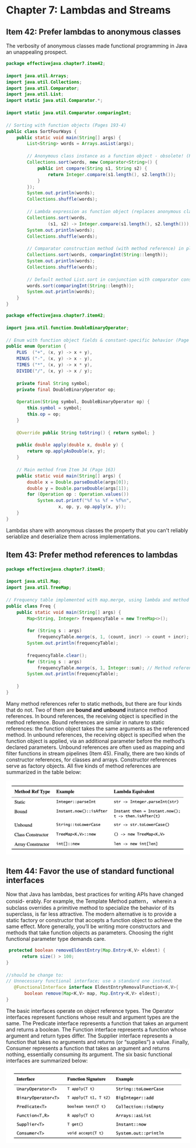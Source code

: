 # Chapter 7: Lambdas and Streams
## Item 42: Prefer lambdas to anonymous classes

The verbosity of anonymous classes made functional programming in Java an unappealing prospect.
```java
package effectivejava.chapter7.item42;

import java.util.Arrays;
import java.util.Collections;
import java.util.Comparator;
import java.util.List;
import static java.util.Comparator.*;

import static java.util.Comparator.comparingInt;

// Sorting with function objects (Pages 193-4)
public class SortFourWays {
    public static void main(String[] args) {
        List<String> words = Arrays.asList(args);

        // Anonymous class instance as a function object - obsolete! (Page 193)
        Collections.sort(words, new Comparator<String>() {
            public int compare(String s1, String s2) {
                return Integer.compare(s1.length(), s2.length());
            }
        });
        System.out.println(words);
        Collections.shuffle(words);

        // Lambda expression as function object (replaces anonymous class) (Page 194)
        Collections.sort(words,
                (s1, s2) -> Integer.compare(s1.length(), s2.length()));
        System.out.println(words);
        Collections.shuffle(words);

        // Comparator construction method (with method reference) in place of lambda (Page 194)
        Collections.sort(words, comparingInt(String::length));
        System.out.println(words);
        Collections.shuffle(words);

        // Default method List.sort in conjunction with comparator construction method (Page 194)
        words.sort(comparingInt(String::length));
        System.out.println(words);
    }
}
```
```java
package effectivejava.chapter7.item42;

import java.util.function.DoubleBinaryOperator;

// Enum with function object fields & constant-specific behavior (Page 195)
public enum Operation {
    PLUS  ("+", (x, y) -> x + y),
    MINUS ("-", (x, y) -> x - y),
    TIMES ("*", (x, y) -> x * y),
    DIVIDE("/", (x, y) -> x / y);

    private final String symbol;
    private final DoubleBinaryOperator op;

    Operation(String symbol, DoubleBinaryOperator op) {
        this.symbol = symbol;
        this.op = op;
    }

    @Override public String toString() { return symbol; }

    public double apply(double x, double y) {
        return op.applyAsDouble(x, y);
    }

    // Main method from Item 34 (Page 163)
    public static void main(String[] args) {
        double x = Double.parseDouble(args[0]);
        double y = Double.parseDouble(args[1]);
        for (Operation op : Operation.values())
            System.out.printf("%f %s %f = %f%n",
                    x, op, y, op.apply(x, y));
    }
}
```
Lambdas share with anonymous classes the property that you can't reliably seriablize and deserialize them across implementations.

## Item 43: Prefer method references to lambdas
```java
package effectivejava.chapter7.item43;

import java.util.Map;
import java.util.TreeMap;

// Frequency table implemented with map.merge, using lambda and method reference (Page 197)
public class Freq {
    public static void main(String[] args) {
        Map<String, Integer> frequencyTable = new TreeMap<>();
        
        for (String s : args)
            frequencyTable.merge(s, 1, (count, incr) -> count + incr); // Lambda
        System.out.println(frequencyTable);

        frequencyTable.clear();
        for (String s : args)
            frequencyTable.merge(s, 1, Integer::sum); // Method reference
        System.out.println(frequencyTable);

    }
}
```
Many method references refer to static methods, but there are four kinds that do not. Two of them are **bound and unbound** instance method references. In bound references, the receiving object is specified in the method reference. Bound references are similar in nature to static references: the function object takes the same arguments as the referenced method. In unbound references, the receiving object is specified when the function object is applied, via an additional parameter before the method’s declared parameters. Unbound references are often used as mapping and filter functions in stream pipelines (Item 45). Finally, there are two kinds of constructor references, for classes and arrays. Constructor references serve as factory objects. All five kinds of method references are summarized in the table below:

![Method Reference](images/method_references.png)

## Item 44: Favor the use of standard functional interfaces
Now that Java has lambdas, best practices for writing APIs have changed consid- erably. For example, the Template Method pattern， wherein a subclass overrides a primitive method to specialize the behavior of its superclass, is far less attractive. The modern alternative is to provide a static factory or constructor that accepts a function object to achieve the same effect. More generally, you’ll be writing more constructors and methods that take function objects as parameters. Choosing the right functional parameter type demands care.

```java
 protected boolean removeEldestEntry(Map.Entry<K,V> eldest) {
      return size() > 100;
}

//should be change to:
// Unnecessary functional interface; use a standard one instead.
   @FunctionalInterface interface EldestEntryRemovalFunction<K,V>{
       boolean remove(Map<K,V> map, Map.Entry<K,V> eldest);
}
```

The basic interfaces operate on object reference types. The Operator interfaces represent functions whose result and argument types are the same. The Predicate interface represents a function that takes an argument and returns a boolean. The Function interface represents a function whose argument and return types differ. The Supplier interface represents a function that takes no arguments and returns (or “supplies”) a value. Finally, Consumer represents a function that takes an argument and returns nothing, essentially consuming its argument. The six basic functional interfaces are summarized below:

![Functional Interfaces](images/functional_interface.png)



